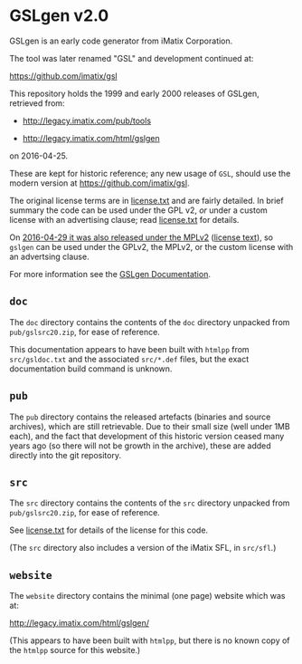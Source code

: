 # GSLgen v2.0

GSLgen is an early code generator from iMatix Corporation.

The tool was later renamed "GSL" and development continued at:

<https://github.com/imatix/gsl>

This repository holds the 1999 and early 2000 releases of GSLgen, 
retrieved from:

*  http://legacy.imatix.com/pub/tools

*  http://legacy.imatix.com/html/gslgen

on 2016-04-25.

These are kept for historic reference; any new usage of `GSL`, should
use the modern version at <https://github.com/imatix/gsl>.

The original license terms are in [license.txt](license.txt) and
are fairly detailed.  In brief summary the code can be used under
the GPL v2, *or* under a custom license with an advertising clause;
read [license.txt](license.txt) for details.

On [2016-04-29 it was also released under the
MPLv2](https://github.com/imatix-legacy/license) ([license
text](https://imatix-legacy.github.io/license/MPLv2.html)), so `gslgen` can
be used under the GPLv2, the MPLv2, or the custom license with
an advertsing clause.

For more information see the [GSLgen
Documentation](https://imatix-legacy.github.io/gslgen/gsldoc.htm).

## `doc`

The `doc` directory contains the contents of the `doc` directory 
unpacked from `pub/gslsrc20.zip`, for ease of reference.

This documentation appears to have been built with `htmlpp` from 
`src/gsldoc.txt` and the associated `src/*.def` files, but the
exact documentation build command is unknown.

## `pub`

The `pub` directory contains the released artefacts (binaries and
source archives), which are still retrievable.  Due to their small size 
(well under 1MB each), and the fact that development of this historic
version ceased many years ago (so there will not be growth in the 
archive), these are added directly into the git repository.

## `src`

The `src` directory contains the contents of the `src` directory
unpacked from `pub/gslsrc20.zip`, for ease of reference. 

See [license.txt](license.txt) for details of the license for this
code.

(The `src` directory also includes a version of the iMatix SFL,
in `src/sfl`.)

## `website`

The `website` directory contains the minimal (one page) website which
was at: 

http://legacy.imatix.com/html/gslgen/

(This appears to have been built with `htmlpp`, but there is no known
copy of the `htmlpp` source for this website.)
